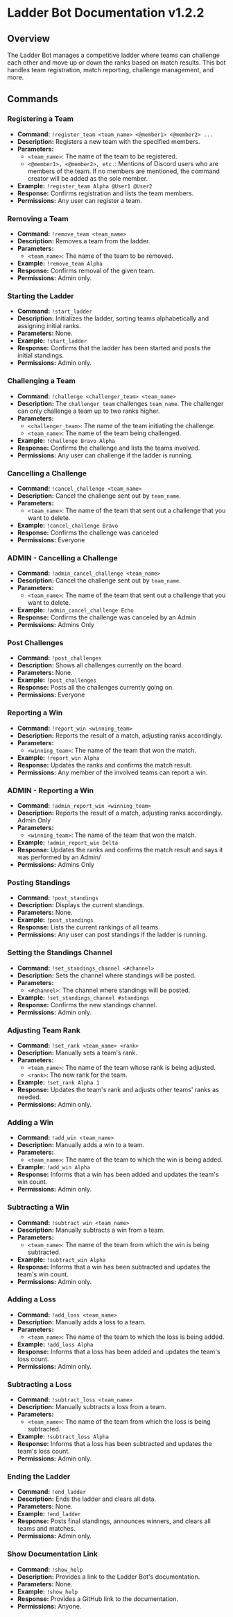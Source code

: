 # Ladder Bot Documentation v1.2.2

## Overview
The Ladder Bot manages a competitive ladder where teams can challenge each other and move up or down the ranks based on match results. This bot handles team registration, match reporting, challenge management, and more.

## Commands

### Registering a Team
- **Command:** `!register_team <team_name> <@member1> <@member2> ...`
- **Description:** Registers a new team with the specified members.
- **Parameters:**
  - `<team_name>`: The name of the team to be registered.
  - `<@member1>, <@member2>, etc.`: Mentions of Discord users who are members of the team. If no members are mentioned, the command creator will be added as the sole member.
- **Example:** `!register_team Alpha @User1 @User2`
- **Response:** Confirms registration and lists the team members.
- **Permissions:** Any user can register a team.

### Removing a Team
- **Command:** `!remove_team <team_name>`
- **Description:** Removes a team from the ladder.
- **Parameters:**
  - `<team_name>`: The name of the team to be removed.
- **Example:** `!remove_team Alpha`
- **Response:** Confirms removal of the given team.
- **Permissions:** Admin only.

### Starting the Ladder
- **Command:** `!start_ladder`
- **Description:** Initializes the ladder, sorting teams alphabetically and assigning initial ranks.
- **Parameters:** None.
- **Example:** `!start_ladder`
- **Response:** Confirms that the ladder has been started and posts the initial standings.
- **Permissions:** Admin only.

### Challenging a Team
- **Command:** `!challenge <challenger_team> <team_name>`
- **Description:** The `challenger_team` challenges `team_name`. The challenger can only challenge a team up to two ranks higher.
- **Parameters:**
  - `<challenger_team>`: The name of the team initiating the challenge.
  - `<team_name>`: The name of the team being challenged.
- **Example:** `!challenge Bravo Alpha`
- **Response:** Confirms the challenge and lists the teams involved.
- **Permissions:** Any user can challenge if the ladder is running.

### Cancelling a Challenge
- **Command:** `!cancel_challenge <team_name>`
- **Description:** Cancel the challenge sent out by `team_name`.
- **Parameters:**
  - `<team_name>`: The name of the team that sent out a challenge that you want to delete.
- **Example:** `!cancel_challenge Bravo`
- **Response:** Confirms the challenge was canceled
- **Permissions:** Everyone

### ADMIN - Cancelling a Challenge
- **Command:** `!admin_cancel_challenge <team_name>`
- **Description:** Cancel the challenge sent out by `team_name`.
- **Parameters:**
  - `<team_name>`: The name of the team that sent out a challenge that you want to delete.
- **Example:** `!admin_cancel_challenge Echo`
- **Response:** Confirms the challenge was canceled by an Admin
- **Permissions:** Admins Only

### Post Challenges
- **Command:** `!post_challenges`
- **Description:** Shows all challenges currently on the board.
- **Parameters:** None.
- **Example:** `!post_challenges`
- **Response:** Posts all the challenges currently going on.
- **Permissions:** Everyone

### Reporting a Win
- **Command:** `!report_win <winning_team>`
- **Description:** Reports the result of a match, adjusting ranks accordingly.
- **Parameters:**
  - `<winning_team>`: The name of the team that won the match.
- **Example:** `!report_win Alpha`
- **Response:** Updates the ranks and confirms the match result.
- **Permissions:** Any member of the involved teams can report a win.

### ADMIN - Reporting a Win
- **Command:** `!admin_report_win <winning_team>`
- **Description:** Reports the result of a match, adjusting ranks accordingly. Admin Only
- **Parameters:**
  - `<winning_team>`: The name of the team that won the match.
- **Example:** `!admin_report_win Delta`
- **Response:** Updates the ranks and confirms the match result and says it was performed by an Admin/
- **Permissions:** Admins Only

### Posting Standings
- **Command:** `!post_standings`
- **Description:** Displays the current standings.
- **Parameters:** None.
- **Example:** `!post_standings`
- **Response:** Lists the current rankings of all teams.
- **Permissions:** Any user can post standings if the ladder is running.

### Setting the Standings Channel
- **Command:** `!set_standings_channel <#channel>`
- **Description:** Sets the channel where standings will be posted.
- **Parameters:**
  - `<#channel>`: The channel where standings will be posted.
- **Example:** `!set_standings_channel #standings`
- **Response:** Confirms the new standings channel.
- **Permissions:** Admin only.

### Adjusting Team Rank
- **Command:** `!set_rank <team_name> <rank>`
- **Description:** Manually sets a team's rank.
- **Parameters:**
  - `<team_name>`: The name of the team whose rank is being adjusted.
  - `<rank>`: The new rank for the team.
- **Example:** `!set_rank Alpha 1`
- **Response:** Updates the team's rank and adjusts other teams' ranks as needed.
- **Permissions:** Admin only.

### Adding a Win
- **Command:** `!add_win <team_name>`
- **Description:** Manually adds a win to a team.
- **Parameters:**
  - `<team_name>`: The name of the team to which the win is being added.
- **Example:** `!add_win Alpha`
- **Response:** Informs that a win has been added and updates the team's win count.
- **Permissions:** Admin only.

### Subtracting a Win
- **Command:** `!subtract_win <team_name>`
- **Description:** Manually subtracts a win from a team.
- **Parameters:**
  - `<team_name>`: The name of the team from which the win is being subtracted.
- **Example:** `!subtract_win Alpha`
- **Response:** Informs that a win has been subtracted and updates the team's win count.
- **Permissions:** Admin only.

### Adding a Loss
- **Command:** `!add_loss <team_name>`
- **Description:** Manually adds a loss to a team.
- **Parameters:**
  - `<team_name>`: The name of the team to which the loss is being added.
- **Example:** `!add_loss Alpha`
- **Response:** Informs that a loss has been added and updates the team's loss count.
- **Permissions:** Admin only.

### Subtracting a Loss
- **Command:** `!subtract_loss <team_name>`
- **Description:** Manually subtracts a loss from a team.
- **Parameters:**
  - `<team_name>`: The name of the team from which the loss is being subtracted.
- **Example:** `!subtract_loss Alpha`
- **Response:** Informs that a loss has been subtracted and updates the team's loss count.
- **Permissions:** Admin only.

### Ending the Ladder
- **Command:** `!end_ladder`
- **Description:** Ends the ladder and clears all data.
- **Parameters:** None.
- **Example:** `!end_ladder`
- **Response:** Posts final standings, announces winners, and clears all teams and matches.
- **Permissions:** Admin only.

### Show Documentation Link
- **Command:** `!show_help`
- **Description:** Provides a link to the Ladder Bot's documentation.
- **Parameters:** None.
- **Example:** `!show_help`
- **Response:** Provides a GitHub link to the documentation.
- **Permissions:** Anyone.
